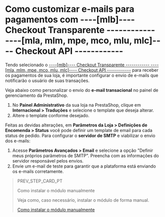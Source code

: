 # Como customizar e-mails para pagamentos com ----[mlb]---- Checkout Transparente ------------ ----[mla, mlm, mpe, mco, mlu, mlc]---- Checkout API ------------
 
Tendo selecionado o [----[mlb]---- Checkout Transparente ------------ ----[mla, mlm, mpe, mco, mlu, mlc]---- Checkout API ------------](/developers/pt/guides/checkout-api/landing) para receber os pagamentos de sua loja, é importante configurar o envio de e-mails que notificarão o usuário de suas transações.
 
Veja abaixo como personalizar o envio do **e-mail transacional** no painel de gerenciamento da PrestaShop.
 
1. No **Painel Administrativo** da sua loja na PrestaShop, clique em **Internacional > Traduções** e selecione o template que deseja alterar.
2. Altere o template conforme desejado.
 
Feitas as devidas alterações, em **Parâmetros da Loja > Definições de Encomenda > Status** você pode definir um template de email para cada status de pedido. Para configurar o **servidor de SMTP** e viabilizar o envio dos e-mails:
 
1. Acesse **Parâmetros Avançados > Email** e selecione a opção "Definir meus próprios parâmetros de SMTP". Preencha com as informações do servidor responsável pelos envios.
2. Envie um e-mail de teste para garantir que a plataforma está enviando os e-mails corretamente.

> PREV_STEP_CARD_PT
>
> Como instalar o módulo manualmente
>
> Veja como, caso necessário, instalar o módulo de forma manual.
>
> [Como instalar o módulo manualmente](/developers/pt/docs/prestashop/how-tos/install-module-manually)